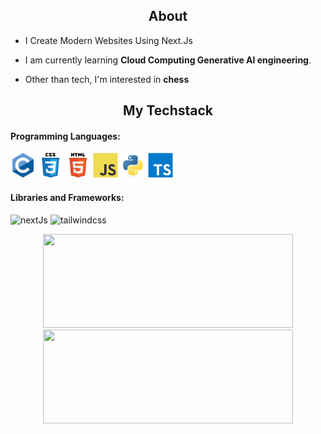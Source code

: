 <h2 align="center">About</h2>
<p align="center">

-  I Create Modern Websites Using Next.Js

-  I am currently learning **Cloud Computing Generative AI engineering**.

-  Other than tech, I'm interested in **chess**

</p>

<h2 align="center"> My Techstack </h2>
<p align="center">
  <h4 align="left">Programming Languages:</h4>
<p align="left"> 
   <img src="https://raw.githubusercontent.com/devicons/devicon/master/icons/c/c-original.svg" alt="c" width="40" height="40"/> 
  <img src="https://raw.githubusercontent.com/devicons/devicon/master/icons/css3/css3-original-wordmark.svg" alt="css3" width="40" height="40"/>  
  <img src="https://raw.githubusercontent.com/devicons/devicon/master/icons/html5/html5-original-wordmark.svg" alt="html5" width="40" height="40"/> 
 <img src="https://raw.githubusercontent.com/devicons/devicon/master/icons/javascript/javascript-original.svg" alt="javascript" width="40" height="40"/> 
  <img src="https://raw.githubusercontent.com/devicons/devicon/master/icons/python/python-original.svg" alt="python" width="40" height="40"/>
   <img src="https://raw.githubusercontent.com/devicons/devicon/master/icons/typescript/typescript-original.svg" alt="typescript" width="40" height="40"/>

<h4 align="left">Libraries and Frameworks:</h4>
<p>
  <img src="https://cdn.jsdelivr.net/gh/devicons/devicon/icons/nextjs/nextjs-original.svg" alt="nextJs" width="40" height="40"/> 
  <img src="https://cdn.jsdelivr.net/gh/devicons/devicon/icons/tailwindcss/tailwindcss-original.svg" alt="tailwindcss" width="40" height="40"/> 
</p>

<div align="center">
  <img src="https://github-readme-stats.vercel.app/api?username=cr33p1ngp4ck3t&theme=dracula&show_icons=true&hide_border=true&count_private=false" width="400" height="150">
  <img src="https://github-readme-stats.vercel.app/api/top-langs/?username=cr33p1ngp4ck3t&theme=dracula&show_icons=true&hide_border=true&layout=compact" width="400" height="150">
</div>
